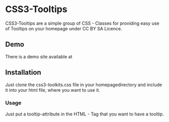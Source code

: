 CSS3-Tooltips
======

CSS3-Tooltips are a simple group of CSS - Classes for providing easy use of Tooltips on your homepage under CC BY SA Licence.

## Demo

There is a demo site available at 

## Installation

Just clone the css3-toolkits.css file in your homepagedirectory and include it into your html file, where you want to use it.


### Usage

Just put a tooltip-attribute in the HTML - Tag that you want to have a tooltip.
